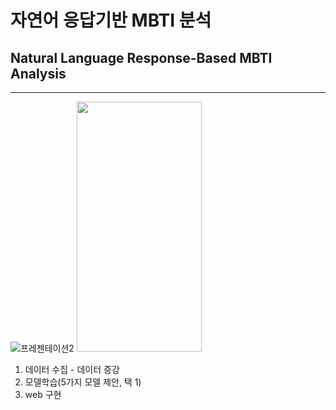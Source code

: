 # 자연어 응답기반 MBTI 분석
## Natural Language Response-Based MBTI Analysis
___
![프레젠테이션2](https://github.com/Ryuhamaa/MBTI-PRJ/assets/90309728/c8dc0bb6-4789-4b4a-a349-16acb55b89c2)
<img src="https://github.com/Ryuhamaa/MBTI-PRJ/assets/90309728/c8dc0bb6-4789-4b4a-a349-16acb55b89c2" width="200" height="400"/>
</br>

1. 데이터 수집 - 데이터 증강</br>
2. 모델학습(5가지 모델 제안, 택 1)
3. web 구현
